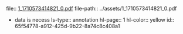 file:: [1_1710573414821_0.pdf](../assets/1_1710573414821_0.pdf)
file-path:: ../assets/1_1710573414821_0.pdf

- data is necess
  ls-type:: annotation
  hl-page:: 1
  hl-color:: yellow
  id:: 65f54778-a912-425d-9b22-8a74c8c408a1